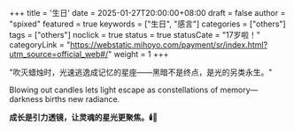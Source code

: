 +++
title = '生日'
date = 2025-01-27T20:00:00+08:00
draft = false
author = "spixed"
featured = true
keywords = ["生日", "感言"]
categories = ["others"]
tags = ["others"]
noclick = true
status = true
statusCate = "17岁啦！"
categoryLink = "https://webstatic.mihoyo.com/payment/sr/index.html?utm_source=official_web#/"
weight = 1
+++

"吹灭蜡烛时，光速逃逸成记忆的星座——黑暗不是终点，是光的另类永生。"

Blowing out candles lets light escape as constellations of memory—darkness births new radiance.

**成长是引力透镜，让灵魂的星光更聚焦。🕯️🔭**
